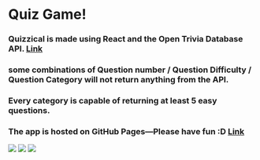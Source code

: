 # Quiz Game!

### Quizzical is made using React and the Open Trivia Database API. [Link](https://opentdb.com/)

### some combinations of Question number / Question Difficulty / Question Category will not return anything from the API.
### Every category is capable of returning at least 5 easy questions.

### The app is hosted on GitHub Pages—Please have fun :D [Link](https://jeremydurden.github.io/quiz-game/)

![](https://i.imgur.com/AuTjE9x.png)
![](https://i.imgur.com/b8M0CfP.png)
![](https://i.imgur.com/l4mRRWU.png)
